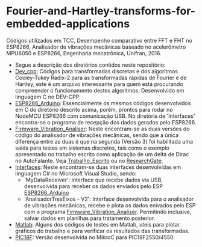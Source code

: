 # Fourier-and-Hartley-transforms-for-embedded-applications
Códigos utilizados em TCC, Desempenho comparativo entre FFT e FHT no ESP8266, Analisador de vibrações mecânicas baseado no acelerômetro MPU6050 e ESP8266, Engenharia mecatrônica, Unifran, 2016.
* Segue a descrição dos diretórios contidos neste repositório:
* [Dev_cpp](https://github.com/JunioCesarFerreira/Fourier-and-Hartley-transforms-for-embedded-applications/tree/master/Dev_cpp): 
Códigos para transformadas discretas e dos algoritmos Cooley-Tukey Radix-2 para as transformadas rápidas de Fourier e de Hartley, este é um arquivo interessante para quem está procurando compreender o funcionamento destes algoritmos. Desenvolvido em linguagem C no DEV-CPP.
* [ESP8266_Arduino](https://github.com/JunioCesarFerreira/Fourier-and-Hartley-transforms-for-embedded-applications/tree/master/ESP8266_Arduino): 
Essencialmente os mesmos códigos desenvolvidos em C do diretório descrito acima, porém, prontos para rodar no NodeMCU ESP8266 com comunicação USB. No diretória de 'Interfaces' encontra-se o programa de recepção dos dados gerados pelo ESP8266.
* [Firmware_Vibration_Analiser](https://github.com/JunioCesarFerreira/Fourier-and-Hartley-transforms-for-embedded-applications/tree/master/Firmware_Vibration_Analiser):
Neste encontram-se as duas versões do código do analisador de vibrações mecânicas, sendo que a única diferença entre as duas é que na segunda (Versão 3) foi habilitada uma saida para testes em sistemas discretos, tais como o exemplo apresentado no trabalho escrito como aplicação de um delta de Dirac no AutoFalante. Veja [Trabalho_Escrito](https://github.com/JunioCesarFerreira/Fourier-and-Hartley-transforms-for-embedded-applications/blob/master/TCC_Junio.pdf) ou no [ResearchGate](https://www.researchgate.net/profile/Junio_Ferreira).
* [Interfaces](https://github.com/JunioCesarFerreira/Fourier-and-Hartley-transforms-for-embedded-applications/tree/master/Interfaces):
Neste encontram-se duas interfaces desenvolvidas em linguagem C# no Microsoft Visual Studio, sendo:
     - 'MyDataReceiver': Interface que recebe dados via USB, desenvolvida para receber os dados enviados pelo ESP [ESP8266_Arduino](https://github.com/JunioCesarFerreira/Fourier-and-Hartley-transforms-for-embedded-applications/tree/master/ESP8266_Arduino)
     - 'AnalisadorTresEixos - V2': Interface desenvolvida para o analisador de vibrações mecânicas, recebe e plota os dados enivados pelo ESP com o programa [Firmware_Vibration_Analiser](https://github.com/JunioCesarFerreira/Fourier-and-Hartley-transforms-for-embedded-applications/tree/master/Firmware_Vibration_Analiser). Permitindo inclusive, salvar dados em planilhas para tratamento posterior.
* [Matlab](https://github.com/JunioCesarFerreira/Fourier-and-Hartley-transforms-for-embedded-applications/tree/master/Matlab):
Alguns dos códigos de testes em Matlab, uteis para plotar gráficos do trabalho e para verificar os resultados das transformadas. 
* [PIC18F](https://github.com/JunioCesarFerreira/Fourier-and-Hartley-transforms-for-embedded-applications/tree/master/PIC18F):
Versão desenvolvida no MikroC para PIC18F2550/4550.

